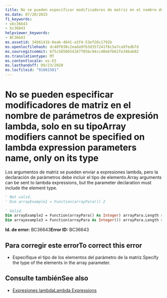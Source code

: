 ```yaml
---
title: No se pueden especificar modificadores de matriz en el nombre de parámetros de expresión lambda, solo en su tipo
ms.date: 07/20/2015
f1_keywords:
- vbc36643
- bc36643
helpviewer_keywords:
- BC36643
ms.assetid: 34b6141b-6eab-4641-a3f4-53ef28c1792b
ms.openlocfilehash: dc40f038c2eada9fb3d357241f8c5a7ca97edb7d
ms.sourcegitcommit: bf5c5850654187705bc94cc40ebfb62fe346ab02
ms.translationtype: MT
ms.contentlocale: es-ES
ms.lasthandoff: 09/23/2020
ms.locfileid: "91061581"
---
```

# <a name="array-modifiers-cannot-be-specified-on-lambda-expression-parameters-name-only-on-its-type"></a><span data-ttu-id="da88c-102">No se pueden especificar modificadores de matriz en el nombre de parámetros de expresión lambda, solo en su tipo</span><span class="sxs-lookup"><span data-stu-id="da88c-102">Array modifiers cannot be specified on lambda expression parameters name, only on its type</span></span>

<span data-ttu-id="da88c-103">Los argumentos de matriz se pueden enviar a expresiones lambda, pero la declaración de parámetros debe incluir el tipo de elemento.</span><span class="sxs-lookup"><span data-stu-id="da88c-103">Array arguments can be sent to lambda expressions, but the parameter declaration must include the element type.</span></span>  
  
```vb  
' Not valid.  
' Dim arrayExample1 = Function(arrayPara()) 2  
  
' Valid.  
Dim arrayExample2 = Function(arrayPara() As Integer) arrayPara.Length > 0  
Dim arrayexample3 = Function(arrayPara As Integer()) arrayPara.Length > 0  
```  
  
 <span data-ttu-id="da88c-104">**Id. de error:** BC36643</span><span class="sxs-lookup"><span data-stu-id="da88c-104">**Error ID:** BC36643</span></span>  
  
## <a name="to-correct-this-error"></a><span data-ttu-id="da88c-105">Para corregir este error</span><span class="sxs-lookup"><span data-stu-id="da88c-105">To correct this error</span></span>  
  
- <span data-ttu-id="da88c-106">Especifique el tipo de los elementos del parámetro de la matriz.</span><span class="sxs-lookup"><span data-stu-id="da88c-106">Specify the type of the elements in the array parameter.</span></span>  
  
## <a name="see-also"></a><span data-ttu-id="da88c-107">Consulte también</span><span class="sxs-lookup"><span data-stu-id="da88c-107">See also</span></span>

- [<span data-ttu-id="da88c-108">Expresiones lambda</span><span class="sxs-lookup"><span data-stu-id="da88c-108">Lambda Expressions</span></span>](../programming-guide/language-features/procedures/lambda-expressions.md)
